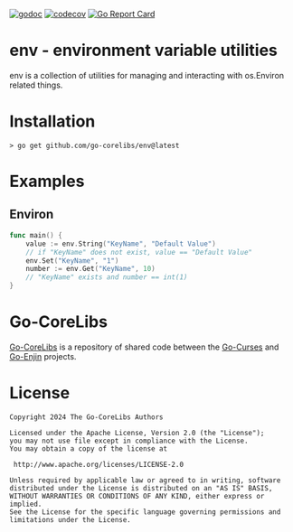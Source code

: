 [![godoc](https://img.shields.io/badge/godoc-reference-blue.svg)](https://pkg.go.dev/github.com/go-corelibs/env)
[![codecov](https://codecov.io/gh/go-corelibs/env/graph/badge.svg?token=7E99Ukp5ev)](https://codecov.io/gh/go-corelibs/env)
[![Go Report Card](https://goreportcard.com/badge/github.com/go-corelibs/env)](https://goreportcard.com/report/github.com/go-corelibs/env)

# env - environment variable utilities

env is a collection of utilities for managing and interacting with os.Environ
related things.

# Installation

``` shell
> go get github.com/go-corelibs/env@latest
```

# Examples

## Environ

``` go
func main() {
    value := env.String("KeyName", "Default Value")
    // if "KeyName" does not exist, value == "Default Value"
    env.Set("KeyName", "1")
    number := env.Get("KeyName", 10)
    // "KeyName" exists and number == int(1)
}
```

# Go-CoreLibs

[Go-CoreLibs] is a repository of shared code between the [Go-Curses] and
[Go-Enjin] projects.

# License

```
Copyright 2024 The Go-CoreLibs Authors

Licensed under the Apache License, Version 2.0 (the "License");
you may not use file except in compliance with the License.
You may obtain a copy of the license at

 http://www.apache.org/licenses/LICENSE-2.0

Unless required by applicable law or agreed to in writing, software
distributed under the License is distributed on an "AS IS" BASIS,
WITHOUT WARRANTIES OR CONDITIONS OF ANY KIND, either express or implied.
See the License for the specific language governing permissions and
limitations under the License.
```

[Go-CoreLibs]: https://github.com/go-corelibs
[Go-Curses]: https://github.com/go-curses
[Go-Enjin]: https://github.com/go-enjin
